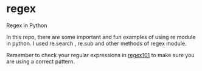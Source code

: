 # regex
Regex in Python 

In this repo, there are some important and fun examples of using re module in python.
I used re.search , re.sub and other methods of regex module.

Remember to check your regular expressions in [regex101](https://regex101.com/) to make sure you are using a correct pattern.
